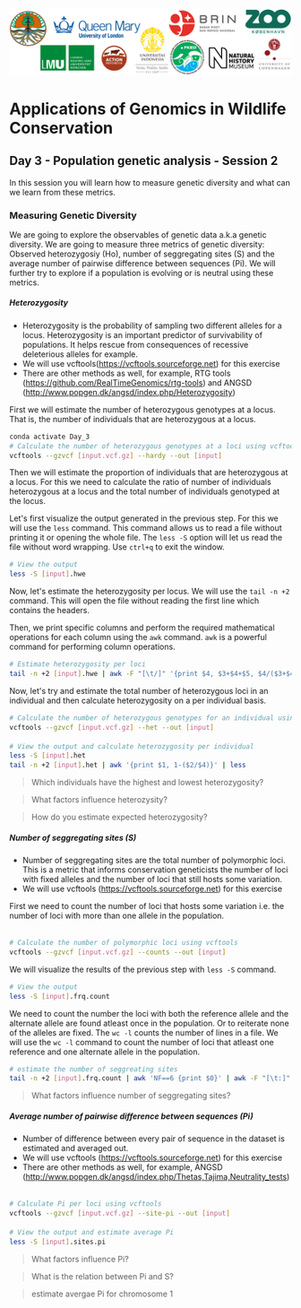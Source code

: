 ![Workshop-logo](../IM/LOGO_new.png)
# Applications of Genomics in Wildlife Conservation


## Day 3 - Population genetic analysis - Session 2
In this session you will learn how to measure genetic diversity and what can we learn from these metrics.
### Measuring Genetic Diversity 
We are going to explore the observables of genetic data a.k.a genetic diversity. We are going to measure three metrics of genetic diversity: Observed heterozygosiy (Ho), number of seggregating sites (S) and the average number of pairwise difference between sequences (Pi).
We will further try to explore if a population is evolving or is neutral using these metrics.

##### Heterozygosity 
- Heterozygosity is the probability of sampling two different alleles for a locus. Heterozygosity is an important predictor of survivability of populations. It helps rescue from consequences of recessive deleterious alleles for example.  
- We will use vcftools(https://vcftools.sourceforge.net) for this exercise 
- There are other methods as well, for example, RTG tools (https://github.com/RealTimeGenomics/rtg-tools) and ANGSD (http://www.popgen.dk/angsd/index.php/Heterozygosity)

First we will estimate the number of heterozygous genotypes at a locus. That is, the number of individuals that are heterozygous at a locus.
```sh
conda activate Day_3
# Calculate the number of heterozygous genotypes at a loci using vcftools
vcftools --gzvcf [input.vcf.gz] --hardy --out [input]

```

Then we will estimate the proportion of individuals that are heterozygous at a locus. For this we need to calculate the ratio of number of individuals heterozygous at a locus and the total number of individuals genotyped at the locus.

Let's first visualize the output generated in the previous step. For this we will use the `less` command. This command allows us to read a file without printing it or opening the whole file. The `less -S` option will let us read the file without word wrapping. Use `ctrl+q` to exit the window.

```sh
# View the output  
less -S [input].hwe

```

Now, let's estimate the heterozygosity per locus. We will use the `tail -n +2` command. This will open the file without reading the first line which contains the headers.

Then, we print specific columns and perform the required mathematical operations for each column using the `awk` command. `awk` is a powerful command for performing column operations.

```sh
# Estimate heterozygosity per loci
tail -n +2 [input].hwe | awk -F "[\t/]" '{print $4, $3+$4+$5, $4/($3+$4+$5)}' | less

```

Now, let's try and estimate the total number of heterozygous loci in an individual and then calculate heterozygosity on a per individual basis.

```sh
# Calculate the number of heterozygous genotypes for an individual using vcftools
vcftools --gzvcf [input.vcf.gz] --het --out [input]

# View the output and calculate heterozygosity per individual
less -S [input].het
tail -n +2 [input].het | awk '{print $1, 1-($2/$4)}' | less

```
> Which individuals have the highest and lowest heterozygosity?

> What factors influence heterozysity?

> How do you estimate expected heterozygosity?

##### Number of seggregating sites (S)
- Number of seggregating sites are the total number of polymorphic loci. This is a metric that informs conservation geneticists the number of loci with fixed alleles and the number of loci that still hosts some variation.
- We will use vcftools (https://vcftools.sourceforge.net) for this exercise 

First we need to count the number of loci that hosts some variation i.e. the number of loci with more than one allele in the population.

```sh

# Calculate the number of polymorphic loci using vcftools
vcftools --gzvcf [input.vcf.gz] --counts --out [input]

```
We will visualize the results of the previous step with `less -S` command.

```sh
# View the output
less -S [input].frq.count

```
We need to count the number the loci with both the reference allele and the alternate allele are found atleast once in the population. Or to reiterate none of the alleles are fixed. The `wc -l` counts the number of lines in a file. We will use the `wc -l` command to count the number of loci that atleast one reference and one alternate allele in the population.

```sh
# estimate the number of seggreating sites
tail -n +2 [input].frq.count | awk 'NF==6 {print $0}' | awk -F "[\t:]" '$6>0 && $8>0 {print $0}' | wc -l

```
> What factors influence number of seggregating sites?

##### Average number of pairwise difference between sequences (Pi)
- Number of difference between every pair of sequence in the dataset is estimated and averaged out.
- We will use vcftools (https://vcftools.sourceforge.net) for this exercise
- There are other methods as well, for example, ANGSD (http://www.popgen.dk/angsd/index.php/Thetas,Tajima,Neutrality_tests)


```sh

# Calculate Pi per loci using vcftools
vcftools --gzvcf [input.vcf.gz] --site-pi --out [input]

# View the output and estimate average Pi
less -S [input].sites.pi

```

> What factors influence Pi?

> What is the relation between Pi and S?

> estimate avergae Pi for chromosome 1
